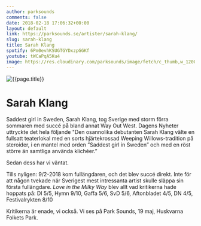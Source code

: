 ```yaml
---
author: parksounds
comments: false
date: 2018-02-18 17:06:32+00:00
layout: default
link: https://parksounds.se/artister/sarah-klang/
slug: sarah-klang
title: Sarah Klang
spotify: 6Pm0evhKSUGTGYDxzpGGKf
youtube: tWCaPqA5Ku4
image: https://res.cloudinary.com/parksounds/image/fetch/c_thumb,w_1200,h_630,f_auto/https://parksounds.se/images/artists/sarah-klang-park-sounds-2018.jpg
---
```


![{{page.title}}]({{page.image}})


# Sarah Klang

Saddest girl in Sweden, Sarah Klang, tog Sverige med storm förra sommaren med succé på bland annat Way Out West. Dagens Nyheter uttryckte det hela följande "Den osannolika debutanten Sarah Klang välte en fullsatt teaterlokal med en sorts hjärtekrossad Weeping Willows-tradition på steroider, i en mantel med orden ”Saddest girl in Sweden” och med en röst större än samtliga använda klichéer.”

Sedan dess har vi väntat.

Tills nyligen: 9/2-2018 kom fullängdaren, och det blev succé direkt. Inte för att någon tvekade när Sverigest mest intressanta artist skulle släppa sin första fullängdare. _Love in the Milky Way_ blev allt vad kritikerna hade hoppats på: DI 5/5, Hymn 9/10, Gaffa 5/6, SvD 5/6, Aftonbladet 4/5, DN 4/5, Festivalrykten 8/10

Kritikerna är enade, vi också. Vi ses på Park Sounds, 19 maj, Huskvarna Folkets Park.
